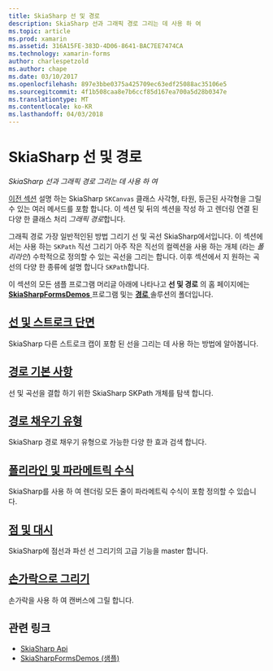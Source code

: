 ```yaml
---
title: SkiaSharp 선 및 경로
description: SkiaSharp 선과 그래픽 경로 그리는 데 사용 하 여
ms.topic: article
ms.prod: xamarin
ms.assetid: 316A15FE-383D-4D06-8641-BAC7EE7474CA
ms.technology: xamarin-forms
author: charlespetzold
ms.author: chape
ms.date: 03/10/2017
ms.openlocfilehash: 897e3bbe0375a425709ec63edf25088ac35106e5
ms.sourcegitcommit: 4f1b508caa8e7b6ccf85d167ea700a5d28b0347e
ms.translationtype: MT
ms.contentlocale: ko-KR
ms.lasthandoff: 04/03/2018
---
```

# <a name="skiasharp-lines-and-paths"></a>SkiaSharp 선 및 경로

_SkiaSharp 선과 그래픽 경로 그리는 데 사용 하 여_

[이전 섹션](~/xamarin-forms/user-interface/graphics/skiasharp/basics/index.md) 설명 하는 SkiaSharp `SKCanvas` 클래스 사각형, 타원, 둥근된 사각형을 그릴 수 있는 여러 메서드를 포함 합니다. 이 섹션 및 뒤의 섹션을 작성 하 고 렌더링 연결 된 다양 한 클래스 처리 *그래픽 경로*합니다.

그래픽 경로 가장 일반적인된 방법 그리기 선 및 곡선 SkiaSharp에서입니다. 이 섹션에서는 사용 하는 `SKPath` 직선 그리기 아주 작은 직선의 컬렉션을 사용 하는 개체 (라는 *폴리라인*) 수학적으로 정의할 수 있는 곡선을 그리는 합니다. 이후 섹션에서 지 원하는 곡선의 다양 한 종류에 설명 합니다 `SKPath`합니다.

이 섹션의 모든 샘플 프로그램 머리글 아래에 나타나고 **선 및 경로** 의 홈 페이지에는 [ **SkiaSharpFormsDemos** ](https://developer.xamarin.com/samples/xamarin-forms/SkiaSharpForms/Demos/) 프로그램 및는 [ **경로** ](https://github.com/xamarin/xamarin-forms-samples/tree/master/SkiaSharpForms/SkiaSharpFormsDemos/SkiaSharpFormsDemos/SkiaSharpFormsDemos/Paths) 솔루션의 폴더입니다.

## <a name="lines-and-stroke-capslinesmd"></a>[선 및 스트로크 단면](lines.md)

SkiaSharp 다른 스트로크 캡이 포함 된 선을 그리는 데 사용 하는 방법에 알아봅니다.

## <a name="path-basicspathsmd"></a>[경로 기본 사항](paths.md)

선 및 곡선을 결합 하기 위한 SkiaSharp SKPath 개체를 탐색 합니다.

## <a name="the-path-fill-typesfill-typesmd"></a>[경로 채우기 유형](fill-types.md)

SkiaSharp 경로 채우기 유형으로 가능한 다양 한 효과 검색 합니다.

## <a name="polylines-and-parametric-equationspolylinesmd"></a>[폴리라인 및 파라메트릭 수식](polylines.md)

SkiaSharp를 사용 하 여 렌더링 모든 줄이 파라메트릭 수식이 포함 정의할 수 있습니다.

## <a name="dots-and-dashesdotsmd"></a>[점 및 대시](dots.md)

SkiaSharp에 점선과 파선 선 그리기의 고급 기능을 master 합니다.

## <a name="finger-paintingfinger-paintmd"></a>[손가락으로 그리기](finger-paint.md)

손가락을 사용 하 여 캔버스에 그릴 합니다.


## <a name="related-links"></a>관련 링크

- [SkiaSharp Api](https://developer.xamarin.com/api/root/SkiaSharp/)
- [SkiaSharpFormsDemos (샘플)](https://developer.xamarin.com/samples/xamarin-forms/SkiaSharpForms/Demos/)
